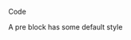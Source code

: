 Code

A pre block has some default style

<script async src="//jsfiddle.net/stuartaccent/m1oLqd97/embed/html,result/"></script>
